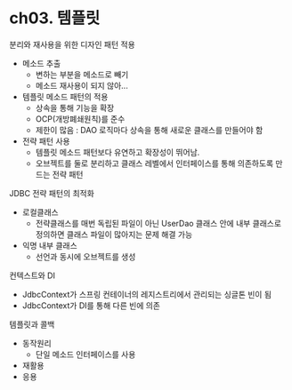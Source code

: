 # ch03. 템플릿
분리와 재사용을 위한 디자인 패턴 적용
- 메소드 추출
  - 변하는 부분을 메소드로 빼기
  - 메소드 재사용이 되지 않아...
- 템플릿 메소드 패턴의 적용
  - 상속을 통해 기능을 확장
  - OCP(개방폐쇄원칙)를 준수 
  - 제한이 많음 : DAO 로직마다 상속을 통해 새로운 클래스를 만들어야 함
- 전략 패턴 사용
  - 템플릿 메소드 패턴보다 유연하고 확장성이 뛰어남.
  - 오브젝트를 둘로 분리하고 클래스 레벨에서 인터페이스를 통해 의존하도록 만드는 전략 패턴

JDBC 전략 패턴의 최적화
- 로컬클래스
  - 전략클래스를 매번 독립된 파일이 아닌 UserDao 클래스 안에 내부 클래스로 정의하면 클래스 파일이 많아지는 문제 해결 가능
- 익명 내부 클래스
  - 선언과 동시에 오브젝트를 생성

컨텍스트와 DI
- JdbcContext가 스프링 컨테이너의 레지스트리에서 관리되는 싱글톤 빈이 됨
- JdbcContext가 DI를 통해 다른 빈에 의존

템플릿과 콜백
- 동작원리
  - 단일 메소드 인터페이스를 사용
- 재활용
- 응용
